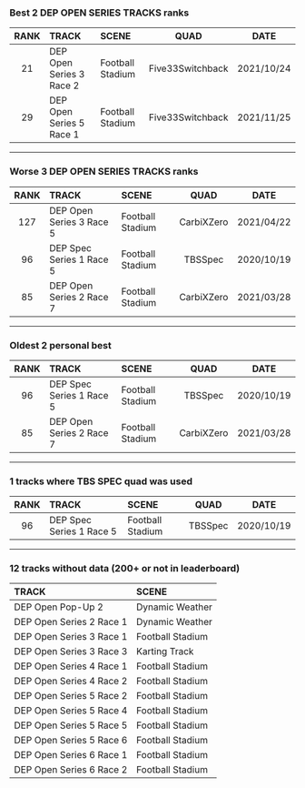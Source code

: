 ### Best 2 DEP OPEN SERIES TRACKS ranks
|RANK|TRACK|SCENE|QUAD|DATE|
|:---:|:---|:---|:---:|:---:|
|21|DEP Open Series 3 Race 2|Football Stadium|Five33Switchback|2021/10/24|
|29|DEP Open Series 5 Race 1|Football Stadium|Five33Switchback|2021/11/25|
---
### Worse 3 DEP OPEN SERIES TRACKS ranks
|RANK|TRACK|SCENE|QUAD|DATE|
|:---:|:---|:---|:---:|:---:|
|127|DEP Open Series 3 Race 5|Football Stadium|CarbiXZero|2021/04/22|
|96|DEP Spec Series 1 Race 5|Football Stadium|TBSSpec|2020/10/19|
|85|DEP Open Series 2 Race 7|Football Stadium|CarbiXZero|2021/03/28|
---
### Oldest 2 personal best
|RANK|TRACK|SCENE|QUAD|DATE|
|:---:|:---|:---|:---:|:---:|
|96|DEP Spec Series 1 Race 5|Football Stadium|TBSSpec|2020/10/19|
|85|DEP Open Series 2 Race 7|Football Stadium|CarbiXZero|2021/03/28|
---
### 1 tracks where TBS SPEC quad was used
|RANK|TRACK|SCENE|QUAD|DATE|
|:---:|:---|:---|:---:|:---:|
|96|DEP Spec Series 1 Race 5|Football Stadium|TBSSpec|2020/10/19|
---
### 12 tracks without data (200+ or not in leaderboard)
|TRACK|SCENE|
|:---|:---|
|DEP Open Pop-Up 2|Dynamic Weather|
|DEP Open Series 2 Race 1|Dynamic Weather|
|DEP Open Series 3 Race 1|Football Stadium|
|DEP Open Series 3 Race 3|Karting Track|
|DEP Open Series 4 Race 1|Football Stadium|
|DEP Open Series 4 Race 2|Football Stadium|
|DEP Open Series 5 Race 2|Football Stadium|
|DEP Open Series 5 Race 4|Football Stadium|
|DEP Open Series 5 Race 5|Football Stadium|
|DEP Open Series 5 Race 6|Football Stadium|
|DEP Open Series 6 Race 1|Football Stadium|
|DEP Open Series 6 Race 2|Football Stadium|
